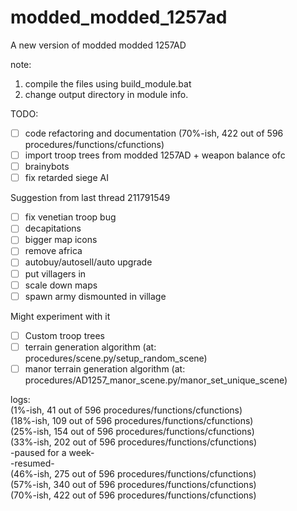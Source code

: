 # modded_modded_1257ad
A new version of modded modded 1257AD

note: 
1. compile the files using build_module.bat
2. change output directory in module info.

TODO:
- [ ] code refactoring and documentation (70%-ish, 422 out of 596  procedures/functions/cfunctions)  
- [ ] import troop trees from modded 1257AD + weapon balance ofc  
- [ ] brainybots 
- [ ] fix retarded siege AI

Suggestion from last thread 211791549
- [ ] fix venetian troop bug
- [ ] decapitations
- [ ] bigger map icons
- [ ] remove africa 
- [ ] autobuy/autosell/auto upgrade
- [ ] put villagers in
- [ ] scale down maps
- [ ] spawn army dismounted in village

Might experiment with it
- [ ] Custom troop trees
- [ ] terrain generation algorithm (at: procedures/scene.py/setup_random_scene)
- [ ] manor terrain generation algorithm (at: procedures/AD1257_manor_scene.py/manor_set_unique_scene)

logs:  
(1%-ish, 41 out of 596 procedures/functions/cfunctions)   
(18%-ish, 109 out of 596 procedures/functions/cfunctions)  
(25%-ish, 154  out of 596 procedures/functions/cfunctions)  
(33%-ish, 202 out of 596 procedures/functions/cfunctions)  
-paused for a week-  
-resumed-  
(46%-ish, 275 out of 596 procedures/functions/cfunctions)  
(57%-ish, 340 out of 596 procedures/functions/cfunctions)  
(70%-ish, 422 out of 596  procedures/functions/cfunctions)  
